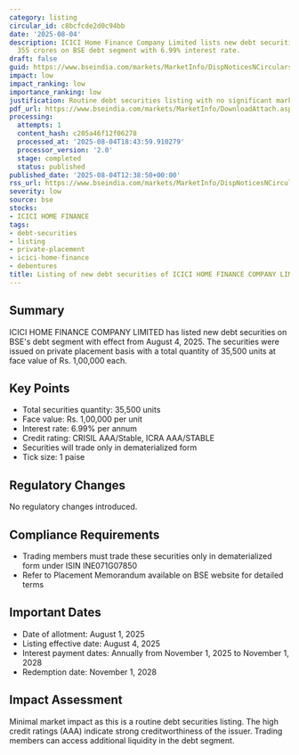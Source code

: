 ```yaml
---
category: listing
circular_id: c8bcfcde2d0c94bb
date: '2025-08-04'
description: ICICI Home Finance Company Limited lists new debt securities worth Rs.
  355 crores on BSE debt segment with 6.99% interest rate.
draft: false
guid: https://www.bseindia.com/markets/MarketInfo/DispNoticesNCirculars.aspx?Noticeid={25FD4656-1797-47B8-8710-2BA99815AE9D}&noticeno=20250804-25&dt=08/04/2025&icount=25&totcount=60&flag=0
impact: low
impact_ranking: low
importance_ranking: low
justification: Routine debt securities listing with no significant market impact
pdf_url: https://www.bseindia.com/markets/MarketInfo/DownloadAttach.aspx?id=20250804-25&attachedId=
processing:
  attempts: 1
  content_hash: c205a46f12f06278
  processed_at: '2025-08-04T18:43:59.910279'
  processor_version: '2.0'
  stage: completed
  status: published
published_date: '2025-08-04T12:38:50+00:00'
rss_url: https://www.bseindia.com/markets/MarketInfo/DispNoticesNCirculars.aspx?Noticeid={25FD4656-1797-47B8-8710-2BA99815AE9D}&noticeno=20250804-25&dt=08/04/2025&icount=25&totcount=60&flag=0
severity: low
source: bse
stocks:
- ICICI HOME FINANCE
tags:
- debt-securities
- listing
- private-placement
- icici-home-finance
- debentures
title: Listing of new debt securities of ICICI HOME FINANCE COMPANY LIMITED
---
```


## Summary

ICICI HOME FINANCE COMPANY LIMITED has listed new debt securities on BSE's debt segment with effect from August 4, 2025. The securities were issued on private placement basis with a total quantity of 35,500 units at face value of Rs. 1,00,000 each.

## Key Points

- Total securities quantity: 35,500 units
- Face value: Rs. 1,00,000 per unit
- Interest rate: 6.99% per annum
- Credit rating: CRISIL AAA/Stable, ICRA AAA/STABLE
- Securities will trade only in dematerialized form
- Tick size: 1 paise

## Regulatory Changes

No regulatory changes introduced.

## Compliance Requirements

- Trading members must trade these securities only in dematerialized form under ISIN INE071G07850
- Refer to Placement Memorandum available on BSE website for detailed terms

## Important Dates

- Date of allotment: August 1, 2025
- Listing effective date: August 4, 2025
- Interest payment dates: Annually from November 1, 2025 to November 1, 2028
- Redemption date: November 1, 2028

## Impact Assessment

Minimal market impact as this is a routine debt securities listing. The high credit ratings (AAA) indicate strong creditworthiness of the issuer. Trading members can access additional liquidity in the debt segment.
